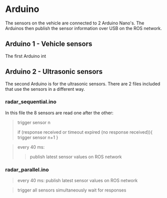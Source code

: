 # Arduino

The sensors on the vehicle are connected to 2 Arduino Nano's. The Arduinos then publish the sensor information over USB on the ROS network.


## Arduino 1 - Vehicle sensors
The first Arduino int

## Arduino 2 - Ultrasonic sensors
The second Arduino is for the ultrasonic sensors. There are 2 files included that use the sensors in a different way.

### radar_sequential.ino
In this file the 8 sensors are read one after the other:

> trigger sensor n  
>   
> if (response received or timeout expired (no response received)){  
>      trigger sensor n+1
>}

> every 40 ms:  
> > publish latest sensor values on ROS network
  
### radar_parallel.ino

> every 40 ms:
> publish latest sensor values on ROS network
  
> trigger all sensors simultaneously
> wait for responses

